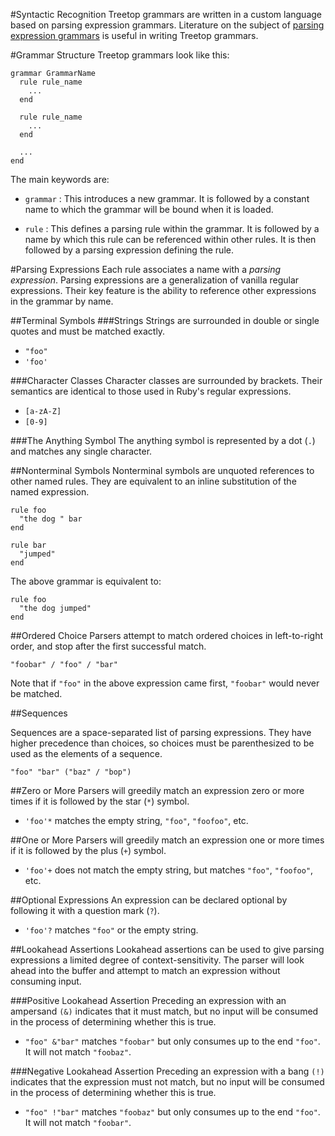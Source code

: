 #Syntactic Recognition 
Treetop grammars are written in a custom language based on parsing expression grammars. Literature on the subject of <a href="http://en.wikipedia.org/wiki/Parsing_expression_grammar">parsing expression grammars</a> is useful in writing Treetop grammars.

#Grammar Structure
Treetop grammars look like this:

    grammar GrammarName
      rule rule_name
        ...
      end
      
      rule rule_name
        ...
      end
      
      ...
    end

The main keywords are:

* `grammar` : This introduces a new grammar. It is followed by a constant name to which the grammar will be bound when it is loaded.

* `rule` : This defines a parsing rule within the grammar. It is followed by a name by which this rule can be referenced within other rules. It is then followed by a parsing expression defining the rule.

#Parsing Expressions
Each rule associates a name with a _parsing expression_. Parsing expressions are a generalization of vanilla regular expressions. Their key feature is the ability to reference other expressions in the grammar by name.

##Terminal Symbols
###Strings
Strings are surrounded in double or single quotes and must be matched exactly.

* `"foo"`
* `'foo'`
  
###Character Classes
Character classes are surrounded by brackets. Their semantics are identical to those used in Ruby's regular expressions.

* `[a-zA-Z]`
* `[0-9]`

###The Anything Symbol
The anything symbol is represented by a dot (`.`) and matches any single character.

##Nonterminal Symbols
Nonterminal symbols are unquoted references to other named rules. They are equivalent to an inline substitution of the named expression.

    rule foo
      "the dog " bar
    end
    
    rule bar
      "jumped"
    end

The above grammar is equivalent to:

    rule foo
      "the dog jumped"
    end

##Ordered Choice
Parsers attempt to match ordered choices in left-to-right order, and stop after the first successful match.

    "foobar" / "foo" / "bar"
    
Note that if `"foo"` in the above expression came first, `"foobar"` would never be matched.

##Sequences

Sequences are a space-separated list of parsing expressions. They have higher precedence than choices, so choices must be parenthesized to be used as the elements of a sequence. 

    "foo" "bar" ("baz" / "bop")

##Zero or More
Parsers will greedily match an expression zero or more times if it is followed by the star (`*`) symbol.

* `'foo'*` matches the empty string, `"foo"`, `"foofoo"`, etc.

##One or More
Parsers will greedily match an expression one or more times if it is followed by the plus (`+`) symbol.

* `'foo'+` does not match the empty string, but matches `"foo"`, `"foofoo"`, etc.

##Optional Expressions
An expression can be declared optional by following it with a question mark (`?`).

* `'foo'?` matches `"foo"` or the empty string.

##Lookahead Assertions
Lookahead assertions can be used to give parsing expressions a limited degree of context-sensitivity. The parser will look ahead into the buffer and attempt to match an expression without consuming input.

###Positive Lookahead Assertion
Preceding an expression with an ampersand `(&)` indicates that it must match, but no input will be consumed in the process of determining whether this is true.

* `"foo" &"bar"` matches `"foobar"` but only consumes up to the end `"foo"`. It will not match `"foobaz"`.

###Negative Lookahead Assertion
Preceding an expression with a bang `(!)` indicates that the expression must not match, but no input will be consumed in the process of determining whether this is true.

* `"foo" !"bar"` matches `"foobaz"` but only consumes up to the end `"foo"`. It will not match `"foobar"`.
